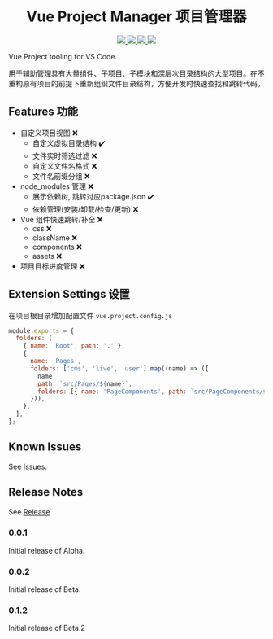 <p>
  <h1 align="center">Vue Project Manager 项目管理器</h1>
</p>

<p align="center">
  <a href="https://github.com/hcl2020/vue-project-manager">
    <img src="https://img.shields.io/github/issues/hcl2020/vue-project-manager?color=06c&logo=github&logoColor=white&style=flat-square">
  </a>
 
  <a href="https://marketplace.visualstudio.com/items?itemName=hcl2020.vue-project-manager">
    <img src="https://vsmarketplacebadge.apphb.com/version-short/hcl2020.vue-project-manager.svg?style=flat-square&color=06c">
  </a>
  <a href="https://marketplace.visualstudio.com/items?itemName=hcl2020.vue-project-manager">
    <img src="https://vsmarketplacebadge.apphb.com/installs-short/hcl2020.vue-project-manager.svg?style=flat-square&color=06c">
  </a>
  <a href="https://marketplace.visualstudio.com/items?itemName=hcl2020.vue-project-manager">
    <img src="https://vsmarketplacebadge.apphb.com/rating-star/hcl2020.vue-project-manager.svg?style=flat-square&color=06c">
  </a>
  <br>
</p>

Vue Project tooling for VS Code.

用于辅助管理具有大量组件、子项目、子模块和深层次目录结构的大型项目。在不重构原有项目的前提下重新组织文件目录结构，方便开发时快速查找和跳转代码。

## Features 功能

- 自定义项目视图 ❌
  - 自定义虚拟目录结构 ✔️
  - 文件实时筛选过滤 ❌
  - 自定义文件名格式 ❌
  - 文件名前缀分组 ❌
- node_modules 管理 ❌
  - 展示依赖树, 跳转对应package.json ✔️
  - 依赖管理(安装/卸载/检查/更新) ❌
- Vue 组件快速跳转/补全 ❌
  - css ❌
  - className ❌
  - components ❌
  - assets ❌
- 项目目标进度管理 ❌

## Extension Settings 设置

在项目根目录增加配置文件 `vue.project.config.js`

```javascript
module.exports = {
  folders: [
    { name: 'Root', path: '.' },
    {
      name: 'Pages',
      folders: ['cms', 'live', 'user'].map((name) => ({
        name,
        path: `src/Pages/${name}`,
        folders: [{ name: 'PageComponents', path: `src/PageComponents/${name}` }],
      })),
    },
  ],
};
```

## Known Issues

See [Issues](https://github.com/hcl2020/vue-project-manager/issues).

## Release Notes

See [Release](https://github.com/hcl2020/vue-project-manager/releases)

### 0.0.1

Initial release of Alpha.

### 0.0.2

Initial release of Beta.

### 0.1.2

Initial release of Beta.2
